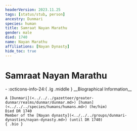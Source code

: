 ```yaml
---
headerVersion: 2023.11.25
tags: [status/stub, person]
ancestry: Dunmari
species: human
title: Samraat Nayan Marathu
gender: male
died: 1740
name: Nayan Marathu
affiliations: [Nayan Dynasty]
hide_toc: true
---
```

# Samraat Nayan Marathu
<div class="grid cards ext-narrow-margin ext-one-column" markdown>
- :octicons-info-24:{ .lg .middle } __Biographical Information__

    A [Dunmari](<../../../gazetteer/greater-dunmar/realms/dunmar/dunmar.md>) [human](<../../../species/humans/humans.md>) (he/him)  
    Died DR 1740  
    Member of the [Nayan dynasty](<../../../groups/dunmari-dynasties/nayan-dynasty.md>) (until DR 1740)  
    { .bio }

</div>

